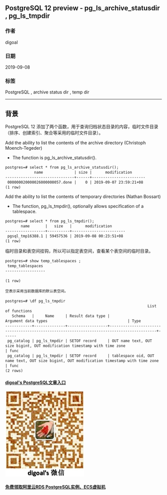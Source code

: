 ## PostgreSQL 12 preview - pg_ls_archive_statusdir , pg_ls_tmpdir  
                               
### 作者                               
digoal                               
                               
### 日期                               
2019-09-08                              
                               
### 标签                               
PostgreSQL , archive status dir , temp dir       
                               
----                               
                               
## 背景         
PostgreSQL 12 添加了两个函数，用于查询归档状态目录的内容，临时文件目录（排序、创建索引、聚合等采用的临时文件目录）。  
  
Add the ability to list the contents of the archive directory (Christoph Moench-Tegeder)  
  
- The function is pg_ls_archive_statusdir().  
  
```  
postgres=# select * from pg_ls_archive_statusdir();  
             name              | size |      modification        
-------------------------------+------+------------------------  
 000000020000026000000057.done |    0 | 2019-09-07 23:59:21+08  
(1 row)  
```  
  
Add the ability to list the contents of temporary directories (Nathan Bossart)  
  
- The function, pg_ls_tmpdir(), optionally allows specification of a tablespace.  
  
```  
postgres=# select * from pg_ls_tmpdir();  
       name       |   size   |      modification        
------------------+----------+------------------------  
 pgsql_tmp16388.1 | 59457536 | 2019-09-08 00:23:51+08  
(1 row)  
```  
  
临时目录和表空间挂钩，所以可以指定表空间，查看某个表空间的临时目录。  
  
```  
postgres=# show temp_tablespaces ;  
 temp_tablespaces   
------------------  
   
(1 row)  
  
空表示采用当前数据库的默认表空间。    
  
postgres=# \df pg_ls_tmpdir  
                                                                List of functions  
   Schema   |     Name     | Result data type |                                    Argument data types                                    | Type   
------------+--------------+------------------+-------------------------------------------------------------------------------------------+------  
 pg_catalog | pg_ls_tmpdir | SETOF record     | OUT name text, OUT size bigint, OUT modification timestamp with time zone                 | func  
 pg_catalog | pg_ls_tmpdir | SETOF record     | tablespace oid, OUT name text, OUT size bigint, OUT modification timestamp with time zone | func  
(2 rows)  
```  
  
  
  
  
  
  
  
  
  
  
  
  
  
#### [digoal's PostgreSQL文章入口](https://github.com/digoal/blog/blob/master/README.md "22709685feb7cab07d30f30387f0a9ae")
  
  
![digoal's weixin](../pic/digoal_weixin.jpg "f7ad92eeba24523fd47a6e1a0e691b59")
  
  
  
  
  
  
  
  
#### [免费领取阿里云RDS PostgreSQL实例、ECS虚拟机](https://www.aliyun.com/database/postgresqlactivity "57258f76c37864c6e6d23383d05714ea")
  
